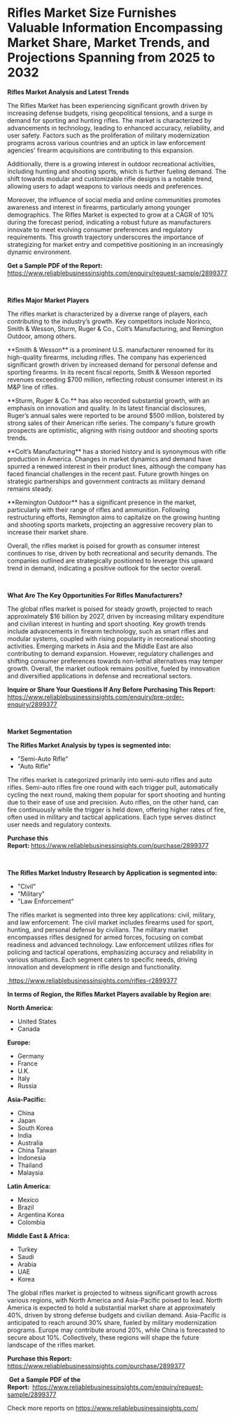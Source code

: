 <p><h1>Rifles Market Size Furnishes Valuable Information Encompassing Market Share, Market Trends, and Projections Spanning from 2025 to 2032</h1></p><p><strong>Rifles Market Analysis and Latest Trends</strong></p>
<p><p>The Rifles Market has been experiencing significant growth driven by increasing defense budgets, rising geopolitical tensions, and a surge in demand for sporting and hunting rifles. The market is characterized by advancements in technology, leading to enhanced accuracy, reliability, and user safety. Factors such as the proliferation of military modernization programs across various countries and an uptick in law enforcement agencies' firearm acquisitions are contributing to this expansion.</p><p>Additionally, there is a growing interest in outdoor recreational activities, including hunting and shooting sports, which is further fueling demand. The shift towards modular and customizable rifle designs is a notable trend, allowing users to adapt weapons to various needs and preferences. </p><p>Moreover, the influence of social media and online communities promotes awareness and interest in firearms, particularly among younger demographics. The Rifles Market is expected to grow at a CAGR of 10% during the forecast period, indicating a robust future as manufacturers innovate to meet evolving consumer preferences and regulatory requirements. This growth trajectory underscores the importance of strategizing for market entry and competitive positioning in an increasingly dynamic environment.</p></p>
<p><strong>Get a Sample PDF of the Report:&nbsp;</strong> <a href="https://www.reliablebusinessinsights.com/enquiry/request-sample/2899377?utm_campaign=2321&utm_medium=2&utm_source=Github&utm_content=ia&utm_term=15032025&utm_id=rifles">https://www.reliablebusinessinsights.com/enquiry/request-sample/2899377</a></p>
<p>&nbsp;</p>
<p><strong>Rifles Major Market Players</strong></p>
<p><p>The rifles market is characterized by a diverse range of players, each contributing to the industry’s growth. Key competitors include Norinco, Smith & Wesson, Sturm, Ruger & Co., Colt’s Manufacturing, and Remington Outdoor, among others. </p><p>**Smith & Wesson** is a prominent U.S. manufacturer renowned for its high-quality firearms, including rifles. The company has experienced significant growth driven by increased demand for personal defense and sporting firearms. In its recent fiscal reports, Smith & Wesson reported revenues exceeding $700 million, reflecting robust consumer interest in its M&P line of rifles.</p><p>**Sturm, Ruger & Co.** has also recorded substantial growth, with an emphasis on innovation and quality. In its latest financial disclosures, Ruger’s annual sales were reported to be around $500 million, bolstered by strong sales of their American rifle series. The company's future growth prospects are optimistic, aligning with rising outdoor and shooting sports trends.</p><p>**Colt’s Manufacturing** has a storied history and is synonymous with rifle production in America. Changes in market dynamics and demand have spurred a renewed interest in their product lines, although the company has faced financial challenges in the recent past. Future growth hinges on strategic partnerships and government contracts as military demand remains steady.</p><p>**Remington Outdoor** has a significant presence in the market, particularly with their range of rifles and ammunition. Following restructuring efforts, Remington aims to capitalize on the growing hunting and shooting sports markets, projecting an aggressive recovery plan to increase their market share.</p><p>Overall, the rifles market is poised for growth as consumer interest continues to rise, driven by both recreational and security demands. The companies outlined are strategically positioned to leverage this upward trend in demand, indicating a positive outlook for the sector overall.</p></p>
<p>&nbsp;</p>
<p><strong>What Are The Key Opportunities For Rifles Manufacturers?</strong></p>
<p><p>The global rifles market is poised for steady growth, projected to reach approximately $16 billion by 2027, driven by increasing military expenditure and civilian interest in hunting and sport shooting. Key growth trends include advancements in firearm technology, such as smart rifles and modular systems, coupled with rising popularity in recreational shooting activities. Emerging markets in Asia and the Middle East are also contributing to demand expansion. However, regulatory challenges and shifting consumer preferences towards non-lethal alternatives may temper growth. Overall, the market outlook remains positive, fueled by innovation and diversified applications in defense and recreational sectors.</p></p>
<p><strong>Inquire or Share Your Questions If Any Before Purchasing This Report:</strong> <a href="https://www.reliablebusinessinsights.com/enquiry/pre-order-enquiry/2899377?utm_campaign=2321&utm_medium=2&utm_source=Github&utm_content=ia&utm_term=15032025&utm_id=rifles">https://www.reliablebusinessinsights.com/enquiry/pre-order-enquiry/2899377</a></p>
<p>&nbsp;</p>
<p><strong>Market Segmentation</strong></p>
<p><strong>The Rifles Market Analysis by types is segmented into:</strong></p>
<p><ul><li>"Semi-Auto Rifle"</li><li>"Auto Rifle"</li></ul></p>
<p><p>The rifles market is categorized primarily into semi-auto rifles and auto rifles. Semi-auto rifles fire one round with each trigger pull, automatically cycling the next round, making them popular for sport shooting and hunting due to their ease of use and precision. Auto rifles, on the other hand, can fire continuously while the trigger is held down, offering higher rates of fire, often used in military and tactical applications. Each type serves distinct user needs and regulatory contexts.</p></p>
<p><strong>Purchase this Report:&nbsp;</strong><a href="https://www.reliablebusinessinsights.com/purchase/2899377?utm_campaign=2321&utm_medium=2&utm_source=Github&utm_content=ia&utm_term=15032025&utm_id=rifles">https://www.reliablebusinessinsights.com/purchase/2899377</a></p>
<p>&nbsp;</p>
<p><strong>The Rifles Market Industry Research by Application is segmented into:</strong></p>
<p><ul><li>"Civil"</li><li>"Military"</li><li>"Law Enforcement"</li></ul></p>
<p><p>The rifles market is segmented into three key applications: civil, military, and law enforcement. The civil market includes firearms used for sport, hunting, and personal defense by civilians. The military market encompasses rifles designed for armed forces, focusing on combat readiness and advanced technology. Law enforcement utilizes rifles for policing and tactical operations, emphasizing accuracy and reliability in various situations. Each segment caters to specific needs, driving innovation and development in rifle design and functionality.</p></p>
<p><a href="https://www.reliablebusinessinsights.com/rifles-r2899377?utm_campaign=2321&utm_medium=2&utm_source=Github&utm_content=ia&utm_term=15032025&utm_id=rifles">&nbsp;https://www.reliablebusinessinsights.com/rifles-r2899377</a></p>
<p><strong>In terms of Region, the Rifles Market Players available by Region are:</strong></p>
<p>
    <p> <strong> North America: </strong>
        <ul>
            <li>United States</li>
            <li>Canada</li>
        </ul>
        </p> 
    <p> <strong> Europe: </strong>
        <ul>
            <li>Germany</li>
            <li>France</li>
            <li>U.K.</li>
            <li>Italy</li>
            <li>Russia</li>
        </ul>
        </p> 
    <p> <strong> Asia-Pacific: </strong>
        <ul>
            <li>China</li>
            <li>Japan</li>
            <li>South Korea</li>
            <li>India</li>
            <li>Australia</li>
            <li>China Taiwan</li>
            <li>Indonesia</li>
            <li>Thailand</li>
            <li>Malaysia</li>
        </ul>
        </p> 
    <p> <strong> Latin America: </strong>
        <ul>
            <li>Mexico</li>
            <li>Brazil</li>
            <li>Argentina Korea</li>
            <li>Colombia</li>
        </ul>
        </p> 
    <p> <strong> Middle East & Africa: </strong>
        <ul>
            <li>Turkey</li>
            <li>Saudi</li>
            <li>Arabia</li>
            <li>UAE</li>
            <li>Korea</li>
        </ul>
    </p>
    </p>
<p><p>The global rifles market is projected to witness significant growth across various regions, with North America and Asia-Pacific poised to lead. North America is expected to hold a substantial market share at approximately 40%, driven by strong defense budgets and civilian demand. Asia-Pacific is anticipated to reach around 30% share, fueled by military modernization programs. Europe may contribute around 20%, while China is forecasted to secure about 10%. Collectively, these regions will shape the future landscape of the rifles market.</p></p>
<p><strong>Purchase this Report: </strong><a href="https://www.reliablebusinessinsights.com/purchase/2899377?utm_campaign=2321&utm_medium=2&utm_source=Github&utm_content=ia&utm_term=15032025&utm_id=rifles">https://www.reliablebusinessinsights.com/purchase/2899377</a></p>
<p>&nbsp;<strong>Get a Sample PDF of the Report:&nbsp;&nbsp;</strong><a href="https://www.reliablebusinessinsights.com/enquiry/request-sample/2899377?utm_campaign=2321&utm_medium=2&utm_source=Github&utm_content=ia&utm_term=15032025&utm_id=rifles">https://www.reliablebusinessinsights.com/enquiry/request-sample/2899377</a></p>
<p><strong></strong></p>
<p>Check more reports on <a href="https://www.reliablebusinessinsights.com/?utm_campaign=2321&utm_medium=2&utm_source=Github&utm_content=ia&utm_term=15032025&utm_id=rifles">https://www.reliablebusinessinsights.com/</a></p>